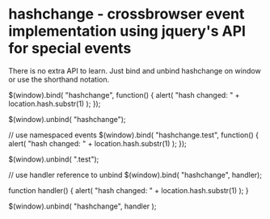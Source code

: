 hashchange - crossbrowser event implementation using jquery's API for special events
====================================================================================

There is no extra API to learn. Just bind and unbind hashchange on window or use the shorthand notation.

$(window).bind( "hashchange", function() {
    alert( "hash changed: " + location.hash.substr(1) );
});

$(window).unbind( "hashchange");


// use namespaced events
$(window).bind( "hashchange.test", function() {
    alert( "hash changed: " + location.hash.substr(1) );
});

$(window).unbind( ".test");


// use handler reference to unbind
$(window).bind( "hashchange", handler);

function handler() {
    alert( "hash changed: " + location.hash.substr(1) );
}

$(window).unbind( "hashchange", handler );